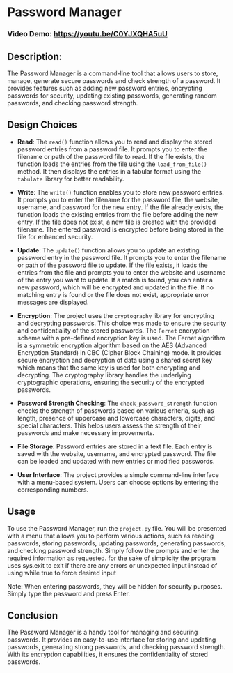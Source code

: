 # Password Manager
### Video Demo:  <https://youtu.be/C0YJXQHA5uU>
## Description:
The Password Manager is a command-line tool that allows users to store, manage, generate secure passwords and check strength of a password. It provides features such as adding new password entries, encrypting passwords for security, updating existing passwords, generating random passwords, and checking password strength.

## Design Choices
- **Read**: The `read()` function allows you to read and display the stored password entries from a password file. It prompts you to enter the filename or path of the password file to read. If the file exists, the function loads the entries from the file using the `load_from_file()` method. It then displays the entries in a tabular format using the `tabulate` library for better readability.

- **Write**: The `write()` function enables you to store new password entries. It prompts you to enter the filename for the password file, the website, username, and password for the new entry. If the file already exists, the function loads the existing entries from the file before adding the new entry. If the file does not exist, a new file is created with the provided filename. The entered password is encrypted before being stored in the file for enhanced security.

- **Update**: The `update()` function allows you to update an existing password entry in the password file. It prompts you to enter the filename or path of the password file to update. If the file exists, it loads the entries from the file and prompts you to enter the website and username of the entry you want to update. If a match is found, you can enter a new password, which will be encrypted and updated in the file. If no matching entry is found or the file does not exist, appropriate error messages are displayed.

- **Encryption**: The project uses the `cryptography` library for encrypting and decrypting passwords. This choice was made to ensure the security and confidentiality of the stored passwords. The `Fernet` encryption scheme with a pre-defined encryption key is used. The Fernet algorithm is a symmetric encryption algorithm based on the AES (Advanced Encryption Standard) in CBC (Cipher Block Chaining) mode. It provides secure encryption and decryption of data using a shared secret key which means that the same key is used for both encrypting and decrypting. The cryptography library handles the underlying cryptographic operations, ensuring the security of the encrypted passwords.

- **Password Strength Checking**: The `check_password_strength` function checks the strength of passwords based on various criteria, such as length, presence of uppercase and lowercase characters, digits, and special characters. This helps users assess the strength of their passwords and make necessary improvements.

- **File Storage**: Password entries are stored in a text file. Each entry is saved with the website, username, and encrypted password. The file can be loaded and updated with new entries or modified passwords.

- **User Interface**: The project provides a simple command-line interface with a menu-based system. Users can choose options by entering the corresponding numbers.


## Usage
To use the Password Manager, run the `project.py` file. You will be presented with a menu that allows you to perform various actions, such as reading passwords, storing passwords, updating passwords, generating passwords, and checking password strength. Simply follow the prompts and enter the required information as requested.
for the sake of simplicity the program uses sys.exit to exit if there are any errors or unexpected input instead of using while true to force desired input

Note: When entering passwords, they will be hidden for security purposes. Simply type the password and press Enter.

## Conclusion
The Password Manager is a handy tool for managing and securing passwords. It provides an easy-to-use interface for storing and updating passwords, generating strong passwords, and checking password strength. With its encryption capabilities, it ensures the confidentiality of stored passwords.

